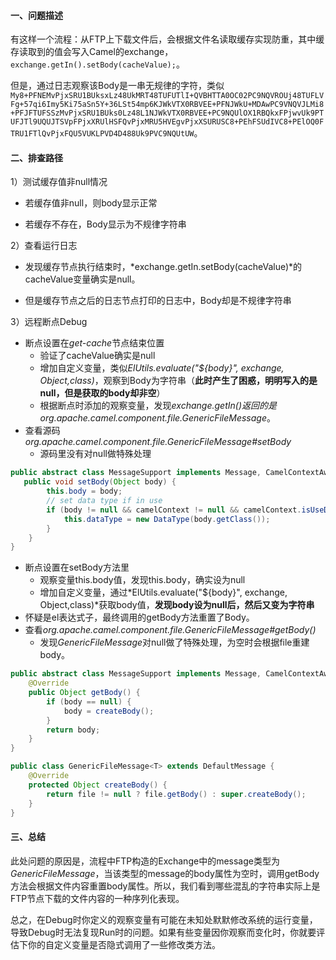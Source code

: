 #### 一、问题描述

有这样一个流程：从FTP上下载文件后，会根据文件名读取缓存实现防重，其中缓存读取到的值会写入Camel的exchange，`exchange.getIn().setBody(cacheValue);`。

但是，通过日志观察该Body是一串无规律的字符，类似`My8+PFNEMvPjxSRU1BUksxLz48UkMRT48TUFUTlI+QVBHTTA0OC02PC9NQVROUj48TUFLVFg+57qi6Imy5Ki75aSn5Y+36LSt54mp6KJWkVTX0RBVEE+PFNJWkU+MDAwPC9VNQVJLMi8+PFJFTUFSSzMvPjxSRU1BUks0Lz48L1NJWkVTX0RBVEE+PC9NQUlOX1RBQkxFPjwvUk9PTUFJTl9UQUJTSVpFPjxXRUlHSFQvPjxMRU5HVEgvPjxXSURUSC8+PEhFSUdIVC8+PElOQ0FTRU1FTlQvPjxFQU5VUKLPVD4D488Uk9PVC9NQUtUW`。

#### 二、排查路径

1）测试缓存值非null情况

* 若缓存值非null，则body显示正常

* 若缓存不存在，Body显示为不规律字符串

2）查看运行日志

* 发现缓存节点执行结束时，*exchange.getIn.setBody(cacheValue)*的cacheValue变量确实是null。

* 但是缓存节点之后的日志节点打印的日志中，Body却是不规律字符串

3）远程断点Debug

* 断点设置在*get-cache*节点结束位置
  * 验证了cacheValue确实是null
  * 增加自定义变量，类似*ElUtils.evaluate("${body}", exchange, Object,class)*，观察到Body为字符串（**此时产生了困惑，明明写入的是null，但是获取的body却非空**）
  * 根据断点时添加的观察变量，发现*exchange.getIn()*返回的是*org.apache.camel.component.file.GenericFileMessage*。
* 查看源码*org.apache.camel.component.file.GenericFileMessage#setBody*
  * 源码里没有对null做特殊处理

```java
public abstract class MessageSupport implements Message, CamelContextAware, DataTypeAware {   
   public void setBody(Object body) {
        this.body = body;
        // set data type if in use
        if (body != null && camelContext != null && camelContext.isUseDataType()) {
            this.dataType = new DataType(body.getClass());
        }
    }
}
```

* 断点设置在setBody方法里
  * 观察变量this.body值，发现this.body，确实设为null
  * 增加自定义变量，通过*ElUtils.evaluate("${body}", exchange, Object,class)*获取body值，**发现body设为null后，然后又变为字符串**
* 怀疑是el表达式子，最终调用的getBody方法重置了Body。
* 查看*org.apache.camel.component.file.GenericFileMessage#getBody()*
  * 发现*GenericFileMessage*对null做了特殊处理，为空时会根据file重建body。

```java
public abstract class MessageSupport implements Message, CamelContextAware, DataTypeAware {
    @Override
    public Object getBody() {
        if (body == null) {
            body = createBody();
        }
        return body;
    }
}

public class GenericFileMessage<T> extends DefaultMessage {
    @Override
    protected Object createBody() {
        return file != null ? file.getBody() : super.createBody();
    }
}
```

#### 三、总结

此处问题的原因是，流程中FTP构造的Exchange中的message类型为*GenericFileMessage*，当该类型的message的body属性为空时，调用getBody方法会根据文件内容重置body属性。所以，我们看到哪些混乱的字符串实际上是FTP节点下载的文件内容的一种序列化表现。

总之，在Debug时你定义的观察变量有可能在未知处默默修改系统的运行变量，导致Debug时无法复现Run时的问题。如果有些变量因你观察而变化时，你就要评估下你的自定义变量是否隐式调用了一些修改类方法。